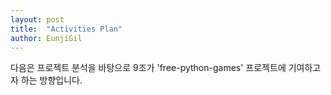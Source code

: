 ```yaml
---
layout: post 
title:  "Activities Plan"
author: EunjiGil
---
```

다음은 프로젝트 분석을 바탕으로 9조가 'free-python-games' 프로젝트에 기여하고자 하는 방향입니다.  
